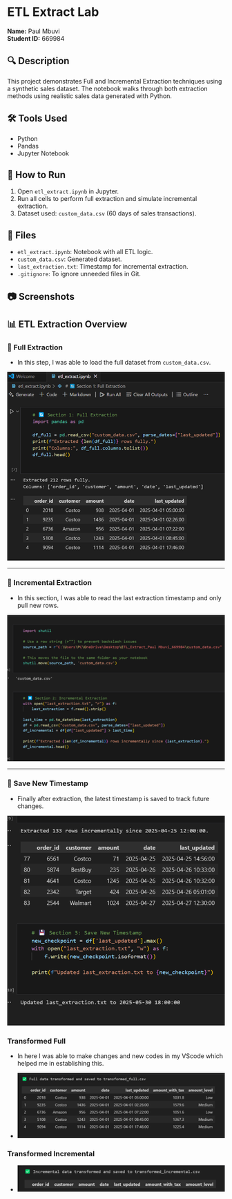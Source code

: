 # ETL Extract Lab

**Name:** Paul Mbuvi  
**Student ID:** 669984  

## 🔍 Description
This project demonstrates Full and Incremental Extraction techniques using a synthetic sales dataset. The notebook walks through both extraction methods using realistic sales data generated with Python.

## 🛠️ Tools Used
- Python
- Pandas
- Jupyter Notebook

## 🚀 How to Run
1. Open `etl_extract.ipynb` in Jupyter.
2. Run all cells to perform full extraction and simulate incremental extraction.
3. Dataset used: `custom_data.csv` (60 days of sales transactions).

## 📁 Files
- `etl_extract.ipynb`: Notebook with all ETL logic.
- `custom_data.csv`: Generated dataset.
- `last_extraction.txt`: Timestamp for incremental extraction.
- `.gitignore`: To ignore unneeded files in Git.

## 📷 Screenshots
## 📊 ETL Extraction Overview

### 🧾 Full Extraction
- In this step, I was able to load the full dataset from `custom_data.csv`.

![Full Extraction](full_extraction.png)

---

### 🔁 Incremental Extraction
- In this section, I was able to read the last extraction timestamp and only pull new rows.

![Incremental Extraction](incremental_extraction.png)

---

### 💾 Save New Timestamp
- Finally after extraction, the latest timestamp is saved to track future changes.

![Save Timestamp](save_timestamp.png)

### Transformed Full
- In here I was able to make changes and new codes in my VScode which helped me in establishing this.

- ![Transformed Full](transformed_full.png)

### Transformed Incremental

- ![Transformed Incremental](transformed_incremental.png)
